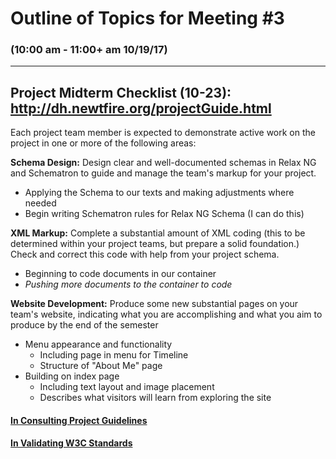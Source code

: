 # Outline of Topics for Meeting #3
### (10:00 am - 11:00+ am 10/19/17)
***

## Project Midterm Checklist (10-23): http://dh.newtfire.org/projectGuide.html
Each project team member is expected to demonstrate active work on the project in one or more of the following areas:

**Schema Design:** Design clear and well-documented schemas in Relax NG and Schematron to guide and manage the team's markup for your project.
  - Applying the Schema to our texts and making adjustments where needed
  - Begin writing Schematron rules for Relax NG Schema (I can do this)

**XML Markup:** Complete a substantial amount of XML coding (this to be determined within your project teams, but prepare a solid foundation.) Check and correct this code with help from your project schema.
  - Beginning to code documents in our container
  - *Pushing more documents to the container to code*

**Website Development:** Produce some new substantial pages on your team's website, indicating what you are accomplishing and what you aim to produce by the end of the semester
  - Menu appearance and functionality
    - Including page in menu for Timeline
    - Structure of "About Me" page
  - Building on index page
    - Including text layout and image placement
    - Describes what visitors will learn from exploring the site

#### [In Consulting Project Guidelines](http://dh.newtfire.org/projectGuide.html)
#### [In Validating W3C Standards](https://validator.w3.org/nu/?showsource=yes&showoutline=yes&showimagereport=yes&useragent=Validator.nu%2FLV+http%3A%2F%2Fvalidator.w3.org%2Fservices&acceptlanguage=&doc=http%3A%2F%2Fwarofcurrents.newtfire.org%2F)
